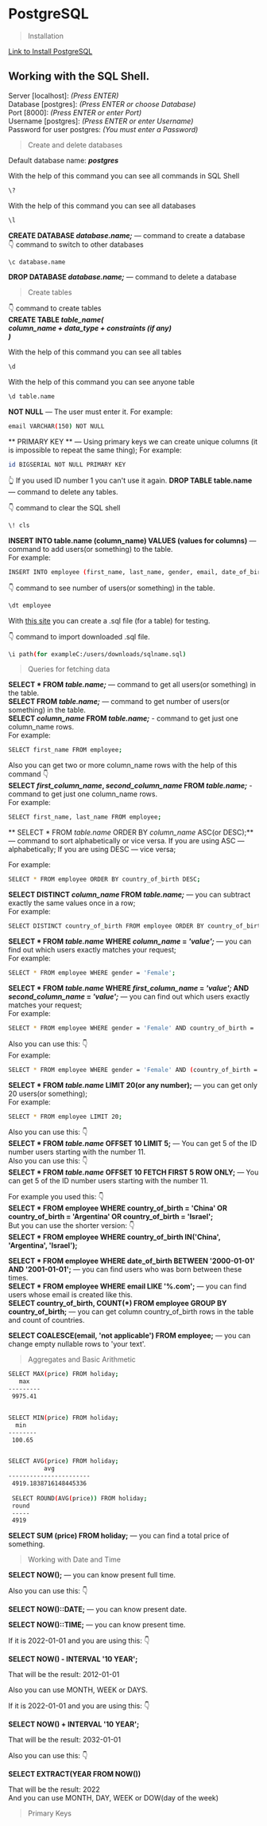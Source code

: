 # PostgreSQL

> Installation

[Link to Install PostgreSQL](https://www.postgresql.org/download/)

## Working with the SQL Shell.

Server [localhost]: *(Press ENTER)* <br/>
Database [postgres]: *(Press ENTER or choose Database)* <br/>
Port [8000]: *(Press ENTER or enter Port)* <br/>
Username [postgres]: *(Press ENTER or enter Username)* <br/>
Password for user postgres: *(You must enter a Password)*

> Create and delete databases

Default database name: ***postgres***

With the help of this command you can see all commands in SQL Shell
``` bash
\?
```
With the help of this command you can see all databases
``` bash
\l
```
**CREATE DATABASE *database.name;*** — command to create a database <br/>
👇 command to switch to other databases 
``` bash
\c database.name
```
**DROP DATABASE *database.name;*** — command to delete a database <br/>
> Create tables

👇 command to create tables <br/>
**CREATE TABLE *table_name(<br/>
column_name + data_type + constraints (if any) <br/>
)***

With the help of this command you can see all tables
``` bash
\d
```
With the help of this command you can see anyone table
``` bash
\d table.name
```
**NOT NULL** — The user must enter it.
For example:
``` bash
email VARCHAR(150) NOT NULL
```
** PRIMARY KEY ** — Using primary keys we can create unique columns (it is impossible to repeat the same thing);
For example: 
``` bash
id BIGSERIAL NOT NULL PRIMARY KEY
```
👆 If you used ID number 1 you can't use it again.
**DROP TABLE table.name** — command to delete any tables.

👇 command to clear the SQL shell
``` bash
\! cls
```

**INSERT INTO table.name (column_name) VALUES (values for columns)** — command to add users(or something) to the table. <br/>
For example:
```bash
INSERT INTO employee (first_name, last_name, gender, email, date_of_birth) VALUES ('John', 'Doe', 'Male', 'Jd@mail.com', '2000-01-01');
```
👇 command to see number of users(or something) in the table.

``` bash
\dt employee
```
With [this site](https://mockaroo.com/) you can create a .sql file (for a table) for testing.

👇 command to import downloaded .sql file.
``` bash
\i path(for exampleC:/users/downloads/sqlname.sql)
```

> Queries for fetching data

**SELECT * FROM *table.name;*** — command to get all users(or something) in the table. <br/>
**SELECT FROM *table.name;*** — command to get number of users(or something) in the table. <br/>
**SELECT *column_name* FROM *table.name;*** - command to get just one column_name rows. <br/>
For example: 
```bash
SELECT first_name FROM employee;
```
Also you can get two or more column_name rows with the help of this command 👇 <br/>
**SELECT *first_column_name*, *second_column_name* FROM *table.name;*** - command to get just one column_name rows. <br/>
For example: 
```bash
SELECT first_name, last_name FROM employee;
```
**
SELECT * FROM *table.name* ORDER BY *column_name* ASC(or DESC);** — command to sort alphabetically or vice versa.
If you are using ASC — alphabetically;
If you are using DESC — vice versa;

For example: 
``` bash
SELECT * FROM employee ORDER BY country_of_birth DESC;
```

**SELECT DISTINCT *column_name* FROM *table.name;*** — you can subtract exactly the same values once in a row; <br/>
For example:
``` bash
SELECT DISTINCT country_of_birth FROM employee ORDER BY country_of_birth DESC;
```
**SELECT * FROM *table.name* WHERE *column_name* = *'value';*** — you can find out which users exactly matches your request; <br/>
For example:
``` bash
SELECT * FROM employee WHERE gender = 'Female';
```
**SELECT * FROM *table.name* WHERE *first_column_name* = *'value';* AND *second_column_name* = *'value';*** — you can find out which users exactly matches your request; <br/>
For example:
``` bash
SELECT * FROM employee WHERE gender = 'Female' AND country_of_birth = 'Russia';
```
Also you can use this: 👇<br/>
For example: 
``` bash
SELECT * FROM employee WHERE gender = 'Female' AND (country_of_birth = 'Russia' OR country_of_birth = 'Ukraine');
```

**SELECT * FROM *table.name* LIMIT 20(or any number);** — you can get only 20 users(or something);<br/>
For example:
```bash
SELECT * FROM employee LIMIT 20;
```
Also you can use this: 👇<br/>
**SELECT * FROM *table.name* OFFSET 10 LIMIT 5;** — You can get 5 of the ID number users starting with the number 11. <br/>
Also you can use this: 👇<br/>
**SELECT * FROM *table.name* OFFSET 10 FETCH FIRST 5 ROW ONLY;** — You can get 5 of the ID number users starting with the number 11. <br/>

For example you used this: 👇<br/>
**SELECT * FROM employee WHERE country_of_birth = 'China' OR country_of_birth = 'Argentina' OR country_of_birth = 'Israel';** <br/>
But you can use the shorter version: 👇 <br/>
**SELECT * FROM employee WHERE country_of_birth IN('China', 'Argentina', 'Israel');** <br/>

**SELECT * FROM employee WHERE date_of_birth BETWEEN '2000-01-01' AND '2001-01-01';** — you can find users who was born between these times. <br/>
**SELECT * FROM employee WHERE email LIKE '%.com';** — you can find users whose email is created like this. <br/>
**SELECT country_of_birth, COUNT(*) FROM employee GROUP BY country_of_birth;** — you can get column country_of_birth rows in the table and count of countries. <br/>

**SELECT COALESCE(email, 'not applicable') FROM employee;** — you can change empty nullable rows to 'your text'.
> Aggregates and Basic Arithmetic
```bash
SELECT MAX(price) FROM holiday;
   max
---------
 9975.41


SELECT MIN(price) FROM holiday;
  min
--------
 100.65


SELECT AVG(price) FROM holiday;
          avg
-----------------------
 4919.1838716148445336
 
 SELECT ROUND(AVG(price)) FROM holiday;
 round
 -----
 4919
```

**SELECT SUM (price) FROM holiday;** — you can find a total price of something. <br/>
> Working with Date and Time

**SELECT NOW();** — you can know present full time. <br/>

Also you can use this: 👇 <br/>

**SELECT NOW()::DATE;**  — you can know present date. <br/>

**SELECT NOW()::TIME;** — you can know present time. <br/>

If it is 2022-01-01 and you are using this: 👇 <br/>

**SELECT NOW() - INTERVAL '10 YEAR';** <br/>

That will be the result: 2012-01-01 <br/>

Also you can use MONTH, WEEK or DAYS. <br/>

If it is 2022-01-01 and you are using this: 👇 <br/>

**SELECT NOW() + INTERVAL '10 YEAR';** <br/>

That will be the result: 2032-01-01 <br/>

Also you can use this: 👇 <br/>

**SELECT EXTRACT(YEAR FROM NOW())** <br/>

That will be the result: 2022 <br/>
And you can use MONTH, DAY, WEEK or DOW(day of the week) <br/>

> Primary Keys
